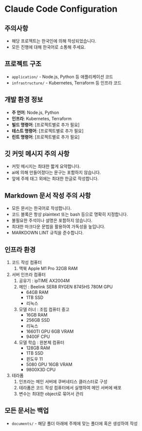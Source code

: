 # Claude Code Configuration

## 주의사항

- 해당 프로젝트는 한국인에 의해 작성되었습니다.
- 모든 진행에 대해 한국어로 소통해 주세요.

## 프로젝트 구조

- `application/` - Node.js, Python 등 애플리케이션 코드
- `infrastructure/` - Kubernetes, Terraform 등 인프라 코드

## 개발 환경 정보

- **주 언어**: Node.js, Python
- **인프라**: Kubernetes, Terraform
- **빌드 명령어**: [프로젝트별로 추가 필요]
- **테스트 명령어**: [프로젝트별로 추가 필요]
- **린트 명령어**: [프로젝트별로 추가 필요]

## 깃 커밋 메시지 주의 사항

- 커밋 메시지는 최대한 짧게 요약합니다.
- ai에 의해 만들어졌다는 문구는 포함하지 않습니다.
- 앞에 주제 태그 외에는 최대한 한글로 작성합니다.

## Markdown 문서 작성 주의 사항

- 모든 문서는 한국어로 작성합니다.
- 코드 블록은 항상 plaintext 또는 bash 등으로 명확히 지정합니다.
- 불필요한 주석이나 설명은 포함하지 않습니다.
- 최대한 마크다운 문법을 활용하여 가독성을 높입니다.
- MARKDOWN LINT 규칙을 준수합니다.

## 인프라 환경

1. 코드 작성 컴퓨터
    1. 맥북 Apple M1 Pro 32GB RAM
2. 서버 인프라 컴퓨터
    1. 공유기 : ipTIME AX2004M
    2. 메인 : Beelink SER8 RYGEN 8745HS 780M GPU
        - 64GB RAM
        - 1TB SSD
        - 리눅스
    3. 모델 러너 : 조립 컴퓨터 중고
        - 16GB RAM
        - 256GB SSD
        - 리눅스
        - 1660TI GPU 6GB VRAM
        - 9400F CPU
    4. 모델 학습 : 완본체 컴퓨터
        - 128GB RAM
        - 1TB SSD
        - 윈도우 11
        - 5080 GPU 16GB VRAM
        - 9800X3D CPU
3. 테라폼
    1. 인프라는 메인 서버에 쿠버네티스 클러스터로 구성
    2. 테라폼은 코드 작성 컴퓨터에서 실행하여 메인 서버에 배포
    3. 변수는 최대한 object로 묶어서 관리

## 모든 문서는 백업

- `documents/` - 해당 폴더 아래에 주제에 맞는 폴더에 혹은 생성하여 작성
